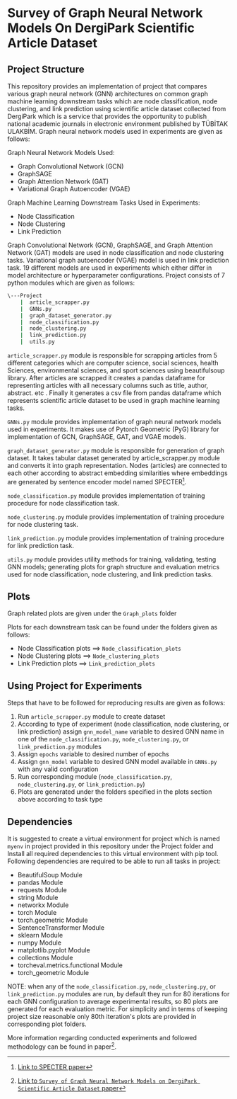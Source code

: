 # Survey of Graph Neural Network Models On DergiPark Scientific Article Dataset

## Project Structure
This repository provides an implementation of project that compares various graph neural network (GNN)
architectures on common graph machine learning downstream tasks which are node classification, node clustering, and link prediction using scientific article dataset collected from DergiPark which is a service that provides the opportunity to 
publish national academic journals in electronic environment published by TÜBİTAK ULAKBİM. Graph neural network models used
in experiments are given as follows:

Graph Neural Network Models Used:
- Graph Convolutional Network (GCN)
- GraphSAGE
- Graph Attention Network (GAT)
- Variational Graph Autoencoder (VGAE)

Graph Machine Learning Downstream Tasks Used in Experiments:
- Node Classification
- Node Clustering
- Link Prediction

Graph Convolutional Network (GCN), GraphSAGE, and Graph Attention Network (GAT) models are used in node classification and
node clustering tasks. Variational graph autoencoder (VGAE) model is used in link prediction task. 19 different models are 
used in experiments which either differ in model architecture or hyperparameter configurations. Project consists of 7 python
modules which are given as follows:

```bash
\---Project
    |  article_scrapper.py  
    |  GNNs.py  
    |  graph_dataset_generator.py  
    |  node_classification.py
    |  node_clustering.py
    |  link_prediction.py
    |  utils.py
```

`article_scrapper.py` module is responsible for scrapping articles from 5 different categories which are computer science, social sciences, health Sciences, environmental sciences, and sport sciences using beautifulsoup library. After articles are scrapped it creates a pandas dataframe for representing articles with all necessary columns such as title, author, abstract. etc . Finally it generates a csv file from pandas dataframe which represents scientific article dataset to be used in graph
machine learning tasks.

`GNNs.py` module provides implementation of graph neural network models used in experiments. It makes use of Pytorch Geometric (PyG) library for implementation of GCN, GraphSAGE, GAT, and VGAE models.

`graph_dataset_generator.py` module is responsible for generation of graph dataset. It takes tabular dataset generated 
by article_scrapper.py module and converts it into graph representation. Nodes (articles) are connected to each other 
according to abstract embedding similarities where embeddings are generated by sentence encoder model named SPECTER[^1].

[^1]: [Link to SPECTER paper](https://arxiv.org/abs/2004.07180)

`node_classification.py` module provides implementation of training procedure for node classification task.

`node_clustering.py` module provides implementation of training procedure for node clustering task.

`link_prediction.py` module provides implementation of training procedure for link prediction task.

`utils.py` module provides utility methods for training, validating, testing GNN models; generating plots for graph 
structure and evaluation metrics used for node classification, node clustering, and link prediction tasks. 

## Plots
Graph related plots are given under the `Graph_plots` folder

Plots for each downstream task can be found under the folders given as follows:
- Node Classification plots ==> `Node_classification_plots`
- Node Clustering plots ==> `Node_clustering_plots`
- Link Prediction plots ==> `Link_prediction_plots`

## Using Project for Experiments
Steps that have to be followed for reproducing results are given as follows:

1. Run `article_scrapper.py` module to create dataset
2. According to type of experiment (node classification, node clustering, or link prediction) assign `gnn_model_name` variable to desired GNN name in one of the `node_classification.py`, `node_clustering.py`, or `link_prediction.py` modules  
3. Assign `epochs` variable to desired number of epochs
4. Assign `gnn_model` variable to desired GNN model available in `GNNs.py` with any valid configuration
5. Run corresponding module (`node_classification.py`, `node_clustering.py`, or `link_prediction.py`)
6. Plots are generated under the folders specified in the plots section above according to task type

## Dependencies
It is suggested to create a virtual environment for project which is named `myenv` in project provided in this repository under the Project folder and Install all required dependencies to this virtual environment with pip tool.
Following dependencies are required to be able to run all tasks in project:

- BeautifulSoup Module
- pandas Module
- requests Module
- string Module
- networkx Module
- torch Module
- torch.geometric Module
- SentenceTransformer Module
- sklearn Module
- numpy Module
- matplotlib.pyplot Module
- collections Module
- torcheval.metrics.functional Module
- torch_geometric Module
  
NOTE: when any of the `node_classification.py`, `node_clustering.py`, or `link_prediction.py` modules are run, by default
they run for 80 iterations for each GNN configuration to average experimental results, so 80 plots are generated for each
evaluation metric. For simplicity and in terms of keeping project size reasonable only 80th iteration's plots are provided
in corresponding plot folders.

More information regarding conducted experiments and followed methodology can be found in paper[^2].
[^2]: [Link to `Survey of Graph Neural Network Models on DergiPark Scientific Article Dataset` paper](https://arxiv.org/abs/2004.07180)
